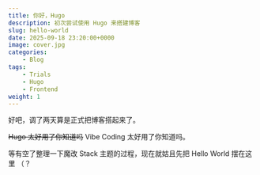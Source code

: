 ```yaml
---
title: 你好，Hugo
description: 初次尝试使用 Hugo 来搭建博客
slug: hello-world
date: 2025-09-18 23:20:00+0000
image: cover.jpg
categories:
    - Blog
tags:
    - Trials
    - Hugo
    - Frontend
weight: 1
---
```


好吧，调了两天算是正式把博客搭起来了。

~~Hugo 太好用了你知道吗~~ Vibe Coding 太好用了你知道吗。

等有空了整理一下魔改 Stack 主题的过程，现在就姑且先把 Hello World 摆在这里 （？